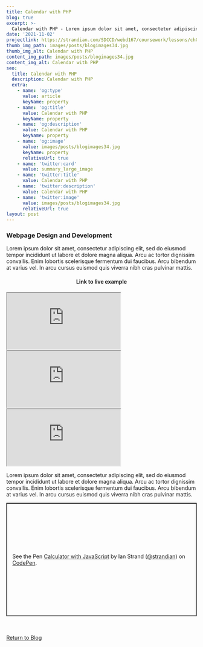 ```yaml
---
title: Calendar with PHP
blog: true
excerpt: >-
  Calendar with PHP - Lorem ipsum dolor sit amet, consectetur adipiscing elit, sed do eiusmod tempor incididunt ut labore et dolore magna aliqua. Arcu ac tortor dignissim convallis. Enim lobortis scelerisque fermentum dui faucibus. Arcu bibendum at varius vel. In arcu cursus euismod quis viverra nibh cras pulvinar mattis.
date: '2021-11-02'
projectlink: https://strandian.com/SDCCD/webd167/coursework/lessons/ch02/calendar.php
thumb_img_path: images/posts/blogimages34.jpg
thumb_img_alt: Calendar with PHP
content_img_path: images/posts/blogimages34.jpg
content_img_alt: Calendar with PHP
seo:
  title: Calendar with PHP
  description: Calendar with PHP
  extra:
    - name: 'og:type'
      value: article
      keyName: property
    - name: 'og:title'
      value: Calendar with PHP
      keyName: property
    - name: 'og:description'
      value: Calendar with PHP
      keyName: property
    - name: 'og:image'
      value: images/posts/blogimages34.jpg
      keyName: property
      relativeUrl: true
    - name: 'twitter:card'
      value: summary_large_image
    - name: 'twitter:title'
      value: Calendar with PHP
    - name: 'twitter:description'
      value: Calendar with PHP
    - name: 'twitter:image'
      value: images/posts/blogimages34.jpg
      relativeUrl: true
layout: post
---
```


### Webpage Design and Development
Lorem ipsum dolor sit amet, consectetur adipiscing elit, sed do eiusmod tempor incididunt ut labore et dolore magna aliqua. Arcu ac tortor dignissim convallis. Enim lobortis scelerisque fermentum dui faucibus. Arcu bibendum at varius vel. In arcu cursus euismod quis viverra nibh cras pulvinar mattis.

<h4 align="center">
Link to live example
</h4>
<div id="hideweb1">
  <div class="thumbnail-container" title="Web Development Portfolio"><a href="https://strandian.com/SDCCD/webd167/coursework/lessons/ch02/calendar.php" target="_blank">
    <div class="thumbnail">
      <iframe src="https://strandian.com/SDCCD/webd167/coursework/lessons/ch02/calendar.php" onload="this.style.opacity = 1"></iframe>
    </div>
    </a> </div>
</div>
<div id="hideweb2">
  <div class="thumbnail-container" title="Web Development Portfolio"><a href="https://strandian.com/SDCCD/webd167/coursework/lessons/ch02/calendar.php" target="_blank">
    <div class="thumbnail">
      <iframe src="https://strandian.com/SDCCD/webd167/coursework/lessons/ch02/calendar.php" onload="this.style.opacity = 1"></iframe>
    </div>
    </a> </div>
</div>
<div id="hideweb3">
  <div class="thumbnail-container" title="Web Development Portfolio"><a href="https://strandian.com/SDCCD/webd167/coursework/lessons/ch02/calendar.php" target="_blank">
    <div class="thumbnail">
      <iframe src="https://strandian.com/SDCCD/webd167/coursework/lessons/ch02/calendar.php" onload="this.style.opacity = 1"></iframe>
    </div>
    </a> </div>
</div>

Lorem ipsum dolor sit amet, consectetur adipiscing elit, sed do eiusmod tempor incididunt ut labore et dolore magna aliqua. Arcu ac tortor dignissim convallis. Enim lobortis scelerisque fermentum dui faucibus. Arcu bibendum at varius vel. In arcu cursus euismod quis viverra nibh cras pulvinar mattis.

<p class="codepen" data-height="300" data-default-tab="html,result" data-slug-hash="ZEXyOEj" data-user="strandian" style="height: 300px; box-sizing: border-box; display: flex; align-items: center; justify-content: center; border: 2px solid; margin: 1em 0; padding: 1em;">
  <span>See the Pen <a href="https://codepen.io/strandian/pen/ZEXyOEj">
  Calculator with JavaScript</a> by Ian Strand (<a href="https://codepen.io/strandian">@strandian</a>)
  on <a href="https://codepen.io">CodePen</a>.</span>
</p>

<br />
<br />
<a class="button" href="/blog/">
  Return to Blog
</a>

<script async src="https://cpwebassets.codepen.io/assets/embed/ei.js"></script>